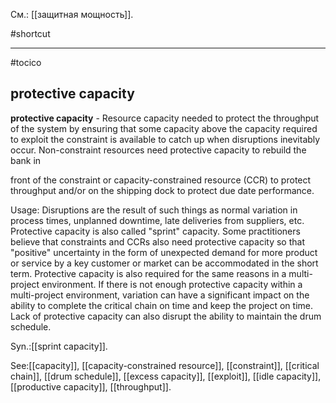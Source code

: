 См.: [[защитная мощность]].

#shortcut




<hr/>

#tocico

## protective capacity

<b>protective capacity</b> -  Resource capacity needed to protect the throughput of the system by ensuring that some capacity above the capacity required to exploit the constraint is available to catch up when disruptions inevitably occur.  Non-constraint resources need protective capacity to rebuild the bank in 

 
front of the constraint or capacity-constrained resource (CCR) to protect throughput and/or on the shipping dock to protect due date performance.  


Usage: Disruptions are the result of such things as normal variation in process times, unplanned downtime, late deliveries from suppliers, etc. Protective capacity is also called "sprint" capacity. Some practitioners believe that constraints and CCRs also need protective capacity so that "positive" uncertainty in the form of unexpected demand for more product or service by a key customer or market can be accommodated in the short term. Protective capacity is also required for the same reasons in a multi-project environment. If there is not enough protective capacity within a multi-project environment, variation can have a significant impact on the ability to complete the critical chain on time and keep the project on time. Lack of protective capacity can also disrupt the ability to maintain the drum schedule. 

Syn.:[[sprint capacity]].



See:[[capacity]], [[capacity-constrained resource]], [[constraint]], [[critical chain]], [[drum schedule]], [[excess capacity]], [[exploit]], [[idle capacity]], [[productive capacity]], [[throughput]].
